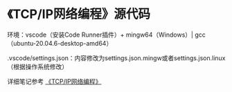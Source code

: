 # 《TCP/IP网络编程》源代码

环境：vscode（安装Code Runner插件）+ mingw64（Windows）| gcc（ubuntu-20.04.6-desktop-amd64）

.vscode/settings.json：内容修改为settings.json.mingw或者settings.json.linux（根据操作系统修改）

详细笔记参考 [《TCP/IP网络编程》](https://editor.csdn.net/md/?articleId=122310017)
